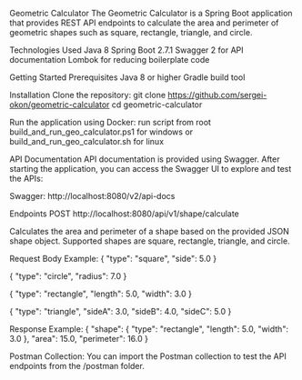 Geometric Calculator
The Geometric Calculator is a Spring Boot application that provides REST API endpoints to calculate the area and
perimeter of geometric shapes such as square, rectangle, triangle, and circle.

Technologies Used
Java 8
Spring Boot 2.7.1
Swagger 2 for API documentation
Lombok for reducing boilerplate code

Getting Started
Prerequisites
Java 8 or higher
Gradle build tool

Installation
Clone the repository:
git clone <https://github.com/sergei-okon/geometric-calculator>
cd geometric-calculator

Run the application using Docker:
run script from root build_and_run_geo_calculator.ps1 for windows or build_and_run_geo_calculator.sh for linux

API Documentation
API documentation is provided using Swagger. After starting the application, you can access the Swagger UI to explore
and test the APIs:

Swagger: http://localhost:8080/v2/api-docs

Endpoints
POST http://localhost:8080/api/v1/shape/calculate

Calculates the area and perimeter of a shape based on the provided JSON shape object. Supported shapes are square,
rectangle, triangle, and circle.

Request Body Example:
{
"type": "square",
"side": 5.0
}

{
"type": "circle",
"radius": 7.0
}

{
"type": "rectangle",
"length": 5.0,
"width": 3.0
}

{
"type": "triangle",
"sideA": 3.0,
"sideB": 4.0,
"sideC": 5.0
}

Response Example:
{
"shape": {
"type": "rectangle",
"length": 5.0,
"width": 3.0
},
"area": 15.0,
"perimeter": 16.0
}

Postman Collection:
You can import the Postman collection to test the API endpoints from the /postman folder.
